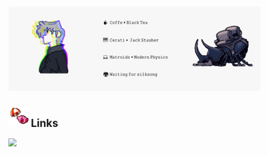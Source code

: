 <div align="center">
<img max-width="800" src="https://github.com/BySeru/BySeru/blob/main/BySeru/A%20Header%20By%20Seru.gif"/>
</div>

## <img height="40" src="https://github.com/BySeru/BySeru/blob/main/BySeru/kirby.gif"/> Links
[![](https://img.shields.io/twitch/status/by_seru?style=social)](https://www.twitch.tv/by_seru)
